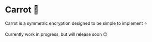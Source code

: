 # Carrot 🥕

Carrot is a symmetric encryption designed to be simple to implement ⭐

Currently work in progress, but will release soon 😉
